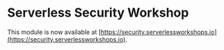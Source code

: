 # Serverless Security Workshop

This module is now available at
[https://security.serverlessworkshops.io](https://security.serverlessworkshops.io).

